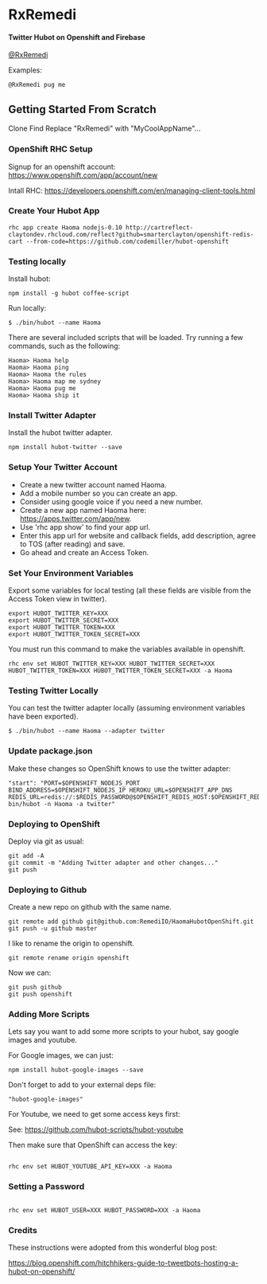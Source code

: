 # RxRemedi

#### Twitter Hubot on Openshift and Firebase

[@RxRemedi](https://twitter.com/RxRemedi)

Examples:

```
@RxRemedi pug me
```

## Getting Started From Scratch

Clone Find Replace "RxRemedi" with "MyCoolAppName"...

### OpenShift RHC Setup

Signup for an openshift account: https://www.openshift.com/app/account/new

Intall RHC: https://developers.openshift.com/en/managing-client-tools.html

### Create Your Hubot App

```
rhc app create Haoma nodejs-0.10 http://cartreflect-claytondev.rhcloud.com/reflect?github=smarterclayton/openshift-redis-cart --from-code=https://github.com/codemiller/hubot-openshift
```

### Testing locally

Install hubot:

```
npm install -g hubot coffee-script
```

Run locally:

```
$ ./bin/hubot --name Haoma
```

There are several included scripts that will be loaded. Try running a few commands, such as the following:

```
Haoma> Haoma help
Haoma> Haoma ping
Haoma> Haoma the rules
Haoma> Haoma map me sydney
Haoma> Haoma pug me
Haoma> Haoma ship it
```

### Install Twitter Adapter

Install the hubot twitter adapter.

```
npm install hubot-twitter --save
```

### Setup Your Twitter Account

- Create a new twitter account named Haoma.
- Add a mobile number so you can create an app.
- Consider using google voice if you need a new number.
- Create a new app named Haoma here: https://apps.twitter.com/app/new.
- Use  'rhc app show' to find your app url.
- Enter this app url for website and callback fields, add description, agree to TOS (after reading) and save.
- Go ahead and create an Access Token.

### Set Your Environment Variables

Export some variables for local testing (all these fields are visible from the Access Token view in twitter).

```
export HUBOT_TWITTER_KEY=XXX
export HUBOT_TWITTER_SECRET=XXX
export HUBOT_TWITTER_TOKEN=XXX
export HUBOT_TWITTER_TOKEN_SECRET=XXX
```

You must run this command to make the variables available in openshift.

```
rhc env set HUBOT_TWITTER_KEY=XXX HUBOT_TWITTER_SECRET=XXX HUBOT_TWITTER_TOKEN=XXX HUBOT_TWITTER_TOKEN_SECRET=XXX -a Haoma
```

### Testing Twitter Locally

You can test the twitter adapter locally (assuming environment variables have been exported).

```
$ ./bin/hubot --name Haoma --adapter twitter
```

### Update package.json

Make these changes so OpenShift knows to use the twitter adapter:

```
"start": "PORT=$OPENSHIFT_NODEJS_PORT BIND_ADDRESS=$OPENSHIFT_NODEJS_IP HEROKU_URL=$OPENSHIFT_APP_DNS REDIS_URL=redis://:$REDIS_PASSWORD@$OPENSHIFT_REDIS_HOST:$OPENSHIFT_REDIS_PORT bin/hubot -n Haoma -a twitter"
```

### Deploying to OpenShift

Deploy via git as usual:

```
git add -A
git commit -m "Adding Twitter adapter and other changes..."
git push
```

### Deploying to Github

Create a new repo on github with the same name.

```
git remote add github git@github.com:RemediIO/HaomaHubotOpenShift.git
git push -u github master

```

I like to rename the origin to openshift.

```
git remote rename origin openshift
```

Now we can:

```
git push github
git push openshift
```

### Adding More Scripts


Lets say you want to add some more scripts to your hubot, say google images and youtube.

For Google images, we can just:

```
npm install hubot-google-images --save
```

Don't forget to add to your external deps file:

```
"hubot-google-images"
```

For Youtube, we need to get some access keys first:

See: https://github.com/hubot-scripts/hubot-youtube

Then make sure that OpenShift can access the key:

```

rhc env set HUBOT_YOUTUBE_API_KEY=XXX -a Haoma

```

### Setting a Password

```

rhc env set HUBOT_USER=XXX HUBOT_PASSWORD=XXX -a Haoma

```


### Credits

These instructions were adopted from this wonderful blog post:

https://blog.openshift.com/hitchhikers-guide-to-tweetbots-hosting-a-hubot-on-openshift/
